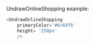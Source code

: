UndrawOnlineShopping example:
```js 
<UndrawOnlineShopping
    primaryColor='#6c68fb'
    height= '250px'
    />
```
